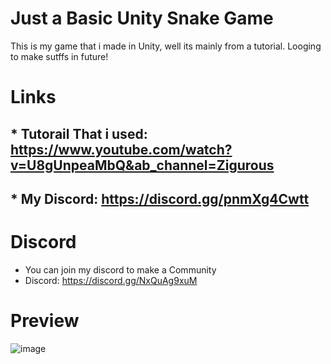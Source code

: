 # Just a Basic Unity Snake Game

This is my game that i made in Unity, well its mainly from a tutorial. Looging to make sutffs in future!
 
 
# Links
## * Tutorail That i used: https://www.youtube.com/watch?v=U8gUnpeaMbQ&ab_channel=Zigurous
## * My Discord: https://discord.gg/pnmXg4Cwtt
# Discord
* You can join my discord to make a Community
* Discord: https://discord.gg/NxQuAg9xuM

# Preview
![image](https://github.com/user-attachments/assets/96331497-d6d5-433e-bddc-4618c00dd110)


